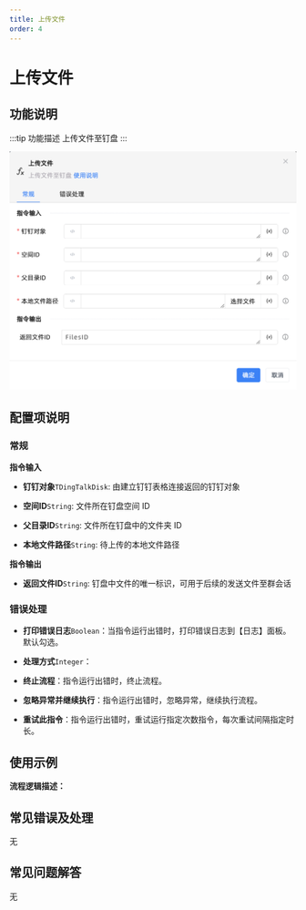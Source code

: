 ```yaml
---
title: 上传文件
order: 4
---
```


# 上传文件

## 功能说明

:::tip 功能描述
上传文件至钉盘
:::

![上传文件](../../../../assets/上传文件_command.png)

## 配置项说明

### 常规

**指令输入**

- **钉钉对象**`TDingTalkDisk`: 由建立钉钉表格连接返回的钉钉对象

- **空间ID**`String`: 文件所在钉盘空间 ID

- **父目录ID**`String`: 文件所在钉盘中的文件夹 ID

- **本地文件路径**`String`: 待上传的本地文件路径


**指令输出**

- **返回文件ID**`String`: 钉盘中文件的唯一标识，可用于后续的发送文件至群会话

### 错误处理

- **打印错误日志**`Boolean`：当指令运行出错时，打印错误日志到【日志】面板。默认勾选。

- **处理方式**`Integer`：

 - **终止流程**：指令运行出错时，终止流程。

 - **忽略异常并继续执行**：指令运行出错时，忽略异常，继续执行流程。

 - **重试此指令**：指令运行出错时，重试运行指定次数指令，每次重试间隔指定时长。

## 使用示例

**流程逻辑描述：** 

## 常见错误及处理

无

## 常见问题解答

无

